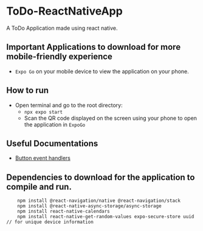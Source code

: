 # ToDo-ReactNativeApp
 A ToDo Application made using react native. 

## Important Applications to download for more mobile-friendly experience
* `Expo Go` on your mobile device to view the application on your phone. 

## How to run
* Open terminal and go to the root directory: 
    * `` npx expo start ``
    * Scan the QR code displayed on the screen using your phone to open the application in `ExpoGo`

## Useful Documentations
* [Button event handlers](https://reactnative.dev/docs/handling-touches)

## Dependencies to download for the application to compile and run. 
```
    npm install @react-navigation/native @react-navigation/stack
    npm install @react-native-async-storage/async-storage
    npm install react-native-calendars
    npm install react-native-get-random-values expo-secure-store uuid  // for unique device information
```